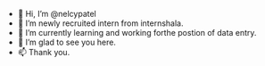 - 👋 Hi, I’m @nelcypatel
- 👀 I’m newly recruited intern from internshala.
- 🌱 I’m currently learning and working forthe postion of data entry.
- 💞️ I’m glad to see you here.
- 📫 Thank  you.

<!---
nelcypatel/nelcypatel is a ✨ special ✨ repository because its `README.md` (this file) appears on your GitHub profile.
You can click the Preview link to take a look at your changes.
--->
